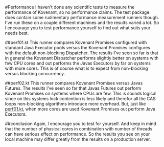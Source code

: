 #Performance
I haven't done any scientific tests to measure the performance of Kovenant, so no performance claims. 
The test package does contain some rudimentary performance measurement runners though. I've run these on a couple different
machines and the results varied a lot. So I encourage you to test performance yourself to find out what suits your needs best.
  
##perf01.kt
This runner compares Kovenant Promises configured with standard Java Executor pools versus the Kovenant Promises configures
with the default non-blocking Dispatcher. The results I've seen so far is that in general the Kovenant Dispatcher performs 
slightly better on systems with few CPU cores and out performs the Javas Executors by far on systems with more cores. 
This is of course what is to expect from non-blocking versus blocking concurrency. 

##perf02.kt
This runner compares Kovenant Promises versus Javas Futures. The results I've seen so far that Javas Futures out perform
Kovenant Promises on systems where CPUs are few. This is sounds logical since on this systems lock contention is less likely
and therefor all the CAS loops non-blocking algorithms introduce more overhead. But, just like [perf01.kt](perf01.kt),
when more cores are used Kovenant Promises out perform Java Executors. 

##conclusion
Again, I encourage you to test for yourself. And keep in mind that the number of physical cores in combination with number 
of threads can have serious effect on performance. So the results you see on your local machine may differ greatly 
from the results on a production server.
